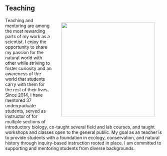 ## Teaching

<img style="padding: 15 25px; float: right;" src="https://jaredjbeck.github.io/content/photos/jaredInTheField.jpg" align="right" width="300">

Teaching and mentoring are among the most rewarding parts of my work as a scientist. I enjoy the opportunity to share my passion for the natural world with other while striving to foster curiosity and an awareness of the world that students carry with them for the rest of their lives. Since 2014, I have mentored 37 undergraduate students, served as instructor of for multiple sections of introductory biology, co-taught several field and lab courses, and taught workshops and classes open to the general public. My goal as an teacher is to provide students with a foundation in ecology, conservation, and natural history through inquiry-based instruction rooted in place. I am committed to supporting and mentoring students from diverse backgrounds.

